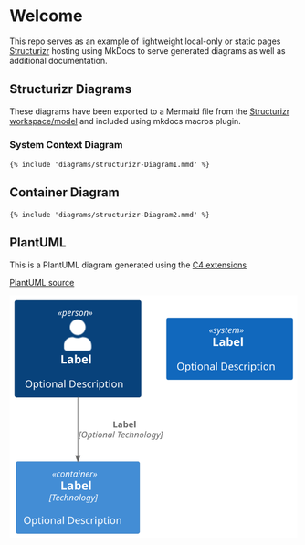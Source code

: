 # Welcome

This repo serves as an example of lightweight local-only or static pages [Structurizr](https://structurizr.com/) hosting using MkDocs to serve generated diagrams as well as additional documentation.

## Structurizr Diagrams

These diagrams have been exported to a Mermaid file from the [Structurizr workspace/model](https://github.com/cmayor/structurizer-test/blob/main/workspace.dsl) and included using mkdocs macros plugin.

### System Context Diagram

```mermaid
{% include 'diagrams/structurizr-Diagram1.mmd' %}
```

## Container Diagram

```mermaid
{% include 'diagrams/structurizr-Diagram2.mmd' %}
```

## PlantUML

This is a PlantUML diagram generated using the [C4 extensions](https://github.com/plantuml-stdlib/C4-PlantUML)

[PlantUML source](https://github.com/cmayor/structurizer-test/blob/main/docs/diagrams/src/basic.puml)

![file](diagrams/out/C4_Elements.svg)
